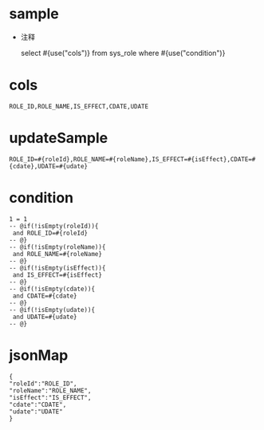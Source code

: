 
sample
===
* 注释

	select #{use("cols")} from sys_role  where  #{use("condition")}

cols
===
	ROLE_ID,ROLE_NAME,IS_EFFECT,CDATE,UDATE

updateSample
===
	
	ROLE_ID=#{roleId},ROLE_NAME=#{roleName},IS_EFFECT=#{isEffect},CDATE=#{cdate},UDATE=#{udate}

condition
===

	1 = 1  
	-- @if(!isEmpty(roleId)){
	 and ROLE_ID=#{roleId}
	-- @}
	-- @if(!isEmpty(roleName)){
	 and ROLE_NAME=#{roleName}
	-- @}
	-- @if(!isEmpty(isEffect)){
	 and IS_EFFECT=#{isEffect}
	-- @}
	-- @if(!isEmpty(cdate)){
	 and CDATE=#{cdate}
	-- @}
	-- @if(!isEmpty(udate)){
	 and UDATE=#{udate}
	-- @}
	
jsonMap
===

    {
	"roleId":"ROLE_ID",
	"roleName":"ROLE_NAME",
	"isEffect":"IS_EFFECT",
	"cdate":"CDATE",
	"udate":"UDATE"
	}
